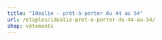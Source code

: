 ```yaml
---
title: "Idealie - prêt-à-porter du 44 au 54"
url: /etaples/idealie-pret-a-porter-du-44-au-54/
shop: vêtements
---
```

